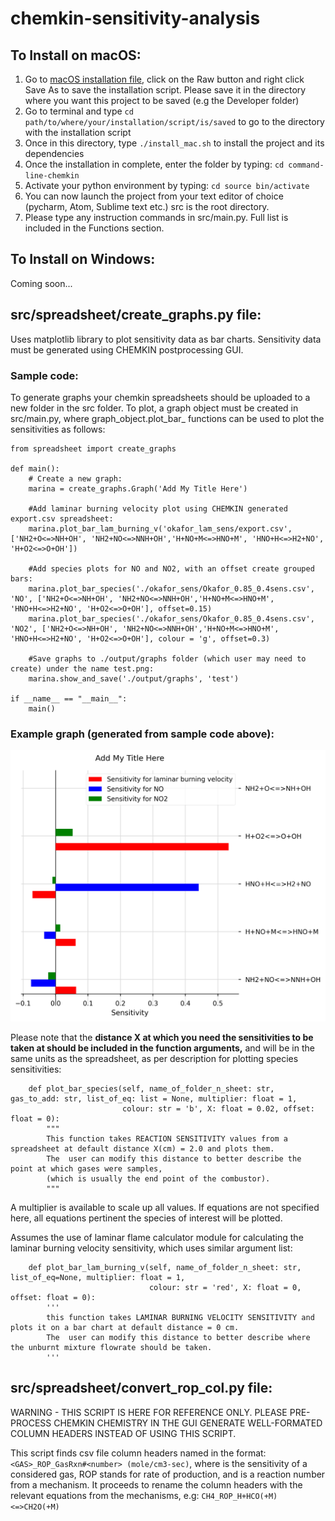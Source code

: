 # chemkin-sensitivity-analysis

## To Install on macOS:
1. Go to [macOS installation file](https://github.com/marina8888/command-line-chemkin/blob/master/install_files/install_mac.sh), click on the Raw button and right click Save As to save the installation script. Please save it in the directory where you want this project to be saved (e.g the Developer folder)
2. Go to terminal and type `cd path/to/where/your/installation/script/is/saved` to go to the directory with the installation script
3. Once in this directory, type `./install_mac.sh` to install the project and its dependencies 
4. Once the installation in complete, enter the folder by typing: `cd command-line-chemkin`
5. Activate your python environment by typing: `cd source bin/activate`
6. You can now launch the project from your text editor of choice (pycharm, Atom, Sublime text etc.) src is the root directory.
7. Please type any instruction commands in src/main.py. Full list is included in the Functions section. 

## To Install on Windows:
Coming soon...


## src/spreadsheet/create_graphs.py file:
Uses matplotlib library to plot sensitivity data as bar charts. Sensitivity data must be generated using CHEMKIN postprocessing GUI.


### Sample code: 
To generate graphs your chemkin spreadsheets should be uploaded to a new folder in the src folder. To plot, a graph object must be created in src/main.py, where graph_object.plot_bar_ functions can be used to plot the sensitivities as follows:
```
from spreadsheet import create_graphs

def main():
    # Create a new graph:
    marina = create_graphs.Graph('Add My Title Here')

    #Add laminar burning velocity plot using CHEMKIN generated export.csv spreadsheet:
    marina.plot_bar_lam_burning_v('okafor_lam_sens/export.csv', ['NH2+O<=>NH+OH', 'NH2+NO<=>NNH+OH','H+NO+M<=>HNO+M', 'HNO+H<=>H2+NO', 'H+O2<=>O+OH'])

    #Add species plots for NO and NO2, with an offset create grouped bars:
    marina.plot_bar_species('./okafor_sens/Okafor_0.85_0.4sens.csv', 'NO', ['NH2+O<=>NH+OH', 'NH2+NO<=>NNH+OH','H+NO+M<=>HNO+M', 'HNO+H<=>H2+NO', 'H+O2<=>O+OH'], offset=0.15)
    marina.plot_bar_species('./okafor_sens/Okafor_0.85_0.4sens.csv', 'NO2', ['NH2+O<=>NH+OH', 'NH2+NO<=>NNH+OH','H+NO+M<=>HNO+M', 'HNO+H<=>H2+NO', 'H+O2<=>O+OH'], colour = 'g', offset=0.3)
    
    #Save graphs to ./output/graphs folder (which user may need to create) under the name test.png:
    marina.show_and_save('./output/graphs', 'test')

if __name__ == "__main__":
    main()
```

### Example graph (generated from sample code above):

![Sample code graph](src/website_images/test.png)

Please note that the __distance X at which you need the sensitivities to be taken at should be included in the function arguments,__ and will be in the same units as the spreadsheet, as per description for plotting species sensitivities: 

```
    def plot_bar_species(self, name_of_folder_n_sheet: str, gas_to_add: str, list_of_eq: list = None, multiplier: float = 1,
                         colour: str = 'b', X: float = 0.02, offset: float = 0):
        """
        This function takes REACTION SENSITIVITY values from a spreadsheet at default distance X(cm) = 2.0 and plots them.
        The  user can modify this distance to better describe the point at which gases were samples,
        (which is usually the end point of the combustor).
        """
```
A multiplier is available to scale up all values. If equations are not specified here, all equations pertinent the species of interest will be plotted. 


Assumes the use of laminar flame calculator module for calculating the laminar burning velocity sensitivity, which uses similar argument list: 
```
    def plot_bar_lam_burning_v(self, name_of_folder_n_sheet: str, list_of_eq=None, multiplier: float = 1,
                               colour: str = 'red', X: float = 0, offset: float = 0):
        '''
        this function takes LAMINAR BURNING VELOCITY SENSITIVITY and plots it on a bar chart at default distance = 0 cm.
        The  user can modify this distance to better describe where the unburnt mixture flowrate should be taken.
        '''
```

## src/spreadsheet/convert_rop_col.py file:
WARNING - THIS SCRIPT IS HERE FOR REFERENCE ONLY. PLEASE PRE-PROCESS CHEMKIN CHEMISTRY IN THE GUI GENERATE WELL-FORMATED COLUMN HEADERS INSTEAD OF USING THIS SCRIPT. 

This script finds csv file column headers named in the format: `<GAS>_ROP_GasRxn#<number> (mole/cm3-sec)`, where <GAS> is the sensitivity of a considered gas, ROP stands for rate of production, and <number> is a reaction number from a mechanism. 
  It proceeds to rename the column headers with the relevant equations from the mechanisms, e.g: 
  `CH4_ROP_H+HCO(+M)<=>CH2O(+M)`
